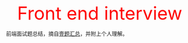 <center><font color='red' size='15' >Front end interview</font></center>

​	前端面试题总结，摘自[壹题汇总](https://muyiy.vip/question/)，并附上个人理解。

